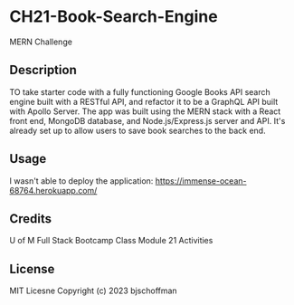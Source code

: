 # CH21-Book-Search-Engine
MERN Challenge

## Description
TO take starter code with a fully functioning Google Books API search engine built with a RESTful API, and refactor it to be a GraphQL API built with Apollo Server. The app was built using the MERN stack with a React front end, MongoDB database, and Node.js/Express.js server and API. It's already set up to allow users to save book searches to the back end.

## Usage
I wasn't able to deploy the application: https://immense-ocean-68764.herokuapp.com/

## Credits
U of M Full Stack Bootcamp Class Module 21 Activities

## License

MIT Licesne Copyright (c) 2023 bjschoffman
